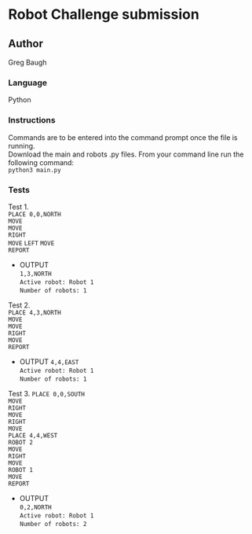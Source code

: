 # Robot Challenge submission 

## Author 
Greg Baugh  

### Language
Python  

### Instructions
Commands are to be entered into the command prompt once the file is running.  
Download the main and robots .py files. From your command line run the following command:  
`python3 main.py`

### Tests
Test 1.  
`PLACE 0,0,NORTH`  
`MOVE`  
`MOVE`  
`RIGHT`  
`MOVE` 
`LEFT`
`MOVE`  
`REPORT`

* OUTPUT   
`1,3,NORTH`   
`Active robot: Robot 1`   
`Number of robots: 1`  

Test 2.  
`PLACE 4,3,NORTH`  
`MOVE`  
`MOVE`  
`RIGHT`  
`MOVE`  
`REPORT`  

* OUTPUT
`4,4,EAST`  
`Active robot: Robot 1`  
`Number of robots: 1`  

Test 3.
`PLACE 0,0,SOUTH`  
`MOVE`  
`RIGHT`  
`MOVE`  
`RIGHT`  
`MOVE`  
`PLACE 4,4,WEST`  
`ROBOT 2`  
`MOVE`  
`RIGHT`  
`MOVE`  
`ROBOT 1`  
`MOVE`  
`REPORT`  

* OUTPUT  
`0,2,NORTH`  
`Active robot: Robot 1`  
`Number of robots: 2`  

